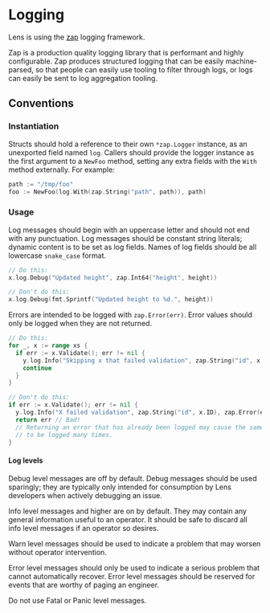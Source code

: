 # Logging

Lens is using the [zap](https://pkg.go.dev/go.uber.org/zap) logging framework.

Zap is a production quality logging library that is performant and highly configurable.
Zap produces structured logging that can be easily machine-parsed,
so that people can easily use tooling to filter through logs,
or logs can easily be sent to log aggregation tooling.

## Conventions

### Instantiation

Structs should hold a reference to their own `*zap.Logger` instance, as an unexported field named `log`.
Callers should provide the logger instance as the first argument to a `NewFoo` method, setting any extra fields with the `With` method externally.
For example:

```go
path := "/tmp/foo"
foo := NewFoo(log.With(zap.String("path", path)), path)
```

### Usage

Log messages should begin with an uppercase letter and should not end with any punctuation.
Log messages should be constant string literals; dynamic content is to be set as log fields.
Names of log fields should be all lowercase `snake_case` format.

```go
// Do this:
x.log.Debug("Updated height", zap.Int64("height", height))

// Don't do this:
x.log.Debug(fmt.Sprintf("Updated height to %d.", height))
```

Errors are intended to be logged with `zap.Error(err)`.
Error values should only be logged when they are not returned.

```go
// Do this:
for _, x := range xs {
  if err := x.Validate(); err != nil {
    y.log.Info("Skipping x that failed validation", zap.String("id", x.ID), zap.Error(err))
    continue
  }
}

// Don't do this:
if err := x.Validate(); err != nil {
  y.log.Info("X failed validation", zap.String("id", x.ID), zap.Error(err))
  return err // Bad!
  // Returning an error that has already been logged may cause the same error
  // to be logged many times.
}
```

#### Log levels

Debug level messages are off by default.
Debug messages should be used sparingly;
they are typically only intended for consumption by Lens developers when actively debugging an issue.

Info level messages and higher are on by default.
They may contain any general information useful to an operator.
It should be safe to discard all info level messages if an operator so desires.

Warn level messages should be used to indicate a problem that may worsen without operator intervention.

Error level messages should only be used to indicate a serious problem that cannot automatically recover.
Error level messages should be reserved for events that are worthy of paging an engineer.

Do not use Fatal or Panic level messages.
